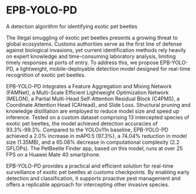 # EPB-YOLO-PD
A detection algorithm for identifying exotic pet beetles

 The illegal smuggling of exotic pet beetles presents a growing threat to global ecosystems. Customs authorities serve as the first line of defense against biological invasions, yet current identification methods rely heavily on expert knowledge and time-consuming laboratory analysis, limiting timely responses at ports of entry. To address this, we propose EPB-YOLO-PD, a lightweight, mobile-deployable detection model designed for real-time recognition of exotic pet beetles.   

 EPB-YOLO-PD integrates a Feature Aggregation and Mixing Network (FAMNet), a Multi-Scale Efficient Lightweight Optimization Network (MELON), a Partial Multi-Head Self-Attention Residual Block (C4PMS), a Coordinate Attention Head (CAHead), and Slide Loss. Structural pruning and knowledge distillation are employed to reduce model size and speed up inference. Tested on a custom dataset comprising 13 intercepted species of exotic pet beetles, the model achieved detection accuracies of 93.3%-99.3%. Compared to the YOLOv11n baseline, EPB-YOLO-PD achieved a 2.0% increase in mAP0.5 (97.3%), a 74.04% reduction in model size (1.35MB), and a 65.08% decrease in computational complexity (2.2 GFLOPs). The PetBeetle Finder app, based on this model, runs at over 25 FPS on a Huawei Mate 40 smartphone.

 EPB-YOLO-PD provides a practical and efficient solution for real-time surveillance of exotic pet beetles at customs checkpoints. By enabling early detection and classification, it supports proactive pest management and offers a replicable approach for intercepting other invasive species. 
